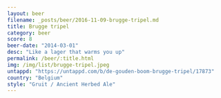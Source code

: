```yaml
---
layout: beer
filename: _posts/beer/2016-11-09-brugge-tripel.md
title: Brugge tripel
category: beer
score: 8
beer-date: "2014-03-01"
desc: "Like a lager that warms you up"
permalink: /beer/:title.html
img: /img/list/brugge-tripel.jpeg
untappd: "https://untappd.com/b/de-gouden-boom-brugge-tripel/17873"
country: "Belgium"
style: "Gruit / Ancient Herbed Ale"
---
```

